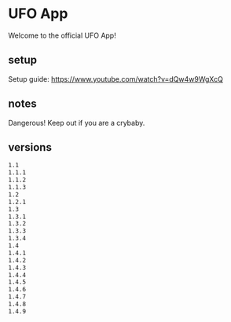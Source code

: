 # UFO App
Welcome to the official UFO App!
## setup
Setup guide: https://www.youtube.com/watch?v=dQw4w9WgXcQ
## notes
Dangerous! Keep out if you are a crybaby.
## versions
```sh
1.1
1.1.1
1.1.2
1.1.3
1.2
1.2.1
1.3
1.3.1
1.3.2
1.3.3
1.3.4
1.4
1.4.1
1.4.2
1.4.3
1.4.4
1.4.5
1.4.6
1.4.7
1.4.8
1.4.9
```